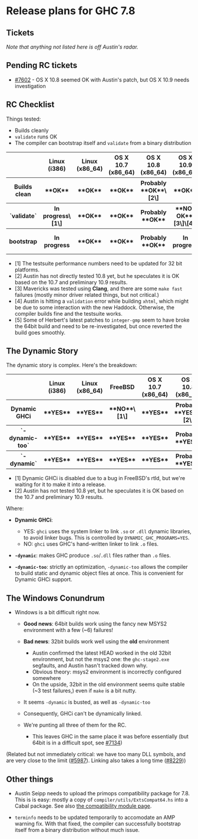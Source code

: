 # Release plans for GHC 7.8

## Tickets

*Note that anything not listed here is off Austin's radar.*

## Pending RC tickets

- [\#7602](https://gitlab.haskell.org//ghc/ghc/issues/7602) - OS X 10.8 seemed OK with Austin's patch, but OS X 10.9 needs investigation

## RC Checklist


Things tested:

- Builds cleanly
- `validate` runs OK
- The compiler can bootstrap itself and `validate` from a binary distribution

<table><tr><th></th>
<th>Linux (i386)</th>
<th>Linux (x86_64)</th>
<th>OS X 10.7 (x86_64)</th>
<th>OS X 10.8 (x86_64)</th>
<th>OS X 10.9 (x86_64)</th>
<th>Windows i386</th>
<th>Windows x86_64
</th></tr>
<tr><th>Builds clean</th>
<th>**OK**</th>
<th>**OK**</th>
<th>**OK**</th>
<th>Probably **OK**\[2\]</th>
<th>**OK**</th>
<th>**OK**</th>
<th>**OK**</th></tr>
<tr><th>`validate`</th>
<th>In progress\[1\]</th>
<th>**OK**</th>
<th>**OK**</th>
<th>Probably **OK**</th>
<th>**NOT OK**\[3\]\[4\]</th>
<th>**OK**\[1\]</th>
<th>**OK**\[5\]
</th></tr>
<tr><th>bootstrap </th>
<th>In progress</th>
<th>**OK**</th>
<th>**OK**</th>
<th>Probably **OK**</th>
<th>In progress</th>
<th>**OK**</th>
<th>In progress\[5\]
</th></tr></table>

- \[1\] The testsuite performance numbers need to be updated for 32 bit platforms.
- \[2\] Austin has not directly tested 10.8 yet, but he speculates it is OK based on the 10.7 and preliminary 10.9 results.
- \[3\] Mavericks was tested using **Clang**, and there are some `make fast` failures (mostly minor driver related things, but not critical.)
- \[4\] Austin is hitting a `validation` error while building `xhtml`, which might be due to some interaction with the new Haddock. Otherwise, the compiler builds fine and the testsuite works.
- \[5\] Some of Herbert's latest patches to `integer-gmp` seem to have broke the 64bit build and need to be re-investigated, but once reverted the build goes smoothly.

## The Dynamic Story


The dynamic story is complex. Here's the breakdown:

<table><tr><th></th>
<th>Linux (i386)</th>
<th>Linux (x86_64)</th>
<th>FreeBSD</th>
<th>OS X 10.7 (x86_64)</th>
<th>OS X 10.8 (x86_64)</th>
<th>OS X 10.9 (x86_64)</th>
<th>Windows i386</th>
<th>Windows x86_64
</th></tr>
<tr><th>Dynamic GHCi  </th>
<th>**YES**</th>
<th>**YES**</th>
<th>**NO**\[1\]</th>
<th>**YES**</th>
<th>Probably **YES**\[2\]</th>
<th>**YES**</th>
<th>**NO**</th>
<th>**NO**</th></tr>
<tr><th>`-dynamic-too`</th>
<th>**YES**</th>
<th>**YES**</th>
<th>**YES**</th>
<th>**YES**</th>
<th>Probably **YES**</th>
<th>**YES**</th>
<th>**NO**</th>
<th>**NO**</th></tr>
<tr><th>`-dynamic`</th>
<th>**YES**</th>
<th>**YES**</th>
<th>**YES**</th>
<th>**YES**</th>
<th>Probably **YES**</th>
<th>**YES**</th>
<th>**NO**</th>
<th>**NO**</th></tr></table>

- \[1\] Dynamic GHCi is disabled due to a bug in FreeBSD's rtld, but we're waiting for it to make it into a release.
- \[2\] Austin has not tested 10.8 yet, but he speculates it is OK based on the 10.7 and preliminary 10.9 results.


Where:

- **Dynamic GHCi**: 

  - YES: `ghci` uses the system linker to link `.so` or `.dll` dynamic libraries, to avoid linker bugs. This is controlled by `DYNAMIC_GHC_PROGRAMS=YES`.
  - NO: `ghci` uses GHC's hand-written linker to link `.o` files.
- **`-dynamic`**: makes GHC produce `.so`/`.dll` files rather than `.o` files.
- **`-dynamic-too`**: strictly an optimization, `-dynamic-too` allows the compiler to build static and dynamic object files at once. This is convenient for Dynamic GHCi support.

## The Windows Conundrum

- Windows is a bit difficult right now.

  - **Good news**: 64bit builds work using the fancy new MSYS2 environment with a few (\~6) failures!
  - **Bad news**: 32bit builds work well using the **old** environment

    - Austin confirmed the latest HEAD worked in the old 32bit environment, but not the msys2 one: the `ghc-stage2.exe` segfaults, and Austin hasn't tracked down why.
    - Obvious theory: msys2 environment is incorrectly configured somewhere
    - On the upside, 32bit in the old environment seems quite stable (\~3 test failures,) even if `make` is a bit nutty.
  - It seems `-dynamic` is busted, as well as `-dynamic-too`
  - Consequently, GHCi can't be dynamically linked.
  - We're punting all three of them for the RC.

    - This leaves GHC in the same place it was before essentially (but 64bit is in a difficult spot, see [\#7134](https://gitlab.haskell.org//ghc/ghc/issues/7134))


(Related but not immediately critical: we have too many DLL symbols, and are very close to the limit ([\#5987](https://gitlab.haskell.org//ghc/ghc/issues/5987)). Linking also takes a long time ([\#8229](https://gitlab.haskell.org//ghc/ghc/issues/8229)))

## Other things

- Austin Seipp needs to upload the primops compatibility package for 7.8. This is is easy: mostly a copy of `compiler/utils/ExtsCompat64.hs` into a Cabal package. See also [ the compatibility module page](http://www.haskell.org/haskellwiki/Compatibility_Modules).

- `terminfo` needs to be updated temporarily to accomodate an AMP warning fix. With that fixed, the compiler can successfully bootstrap itself from a binary distribution without much issue.
